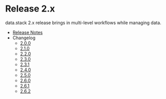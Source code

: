  # Release 2.x

 data.stack 2.x release brings in multi-level workflows while managing data.

* [Release Notes](./ReleaseNotes.md)
* Changelog
  * [2.0.0](2.0.0-Changelog.md)
  * [2.1.0](2.1.0-Changelog.md)
  * [2.2.0](2.2.0-Changelog.md)
  * [2.3.0](2.3.0-Changelog.md)
  * [2.3.1](2.3.1-Changelog.md)
  * [2.4.0](2.4.0-Changelog.md)
  * [2.5.0](2.5.0-Changelog.md)
  * [2.6.0](2.6.0-Changelog.md)
  * [2.6.1](2.6.1-Changelog.md)
  * [2.6.2](2.6.2-Changelog.md)

